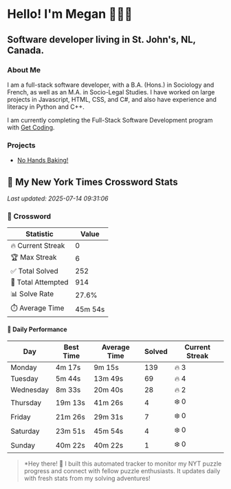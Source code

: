 # Hello! I'm Megan 👩🏻‍💻

## Software developer living in St. John's, NL, Canada.

### About Me

<p>I am a full-stack software developer, with a B.A. (Hons.) in Sociology and French, as well as an M.A. in Socio-Legal Studies. I have worked on large projects in Javascript, HTML, CSS, and C#, and also have experience and literacy in Python and C++.</p>

I am currently completing the Full-Stack Software Development program with [Get Coding](https://www.getcoding.ca/).

### Projects

* [No Hands Baking!](https://mpartificer.github.io/NoHandsBaking/)

<!-- NYT_STATS_START -->
## 🧩 My New York Times Crossword Stats

*Last updated: 2025-07-14 09:31:06*

### 🎯 Crossword

| Statistic | Value |
|-----------|-------|
| 🔥 Current Streak | 0 |
| 🏆 Max Streak | 6 |
| ✅ Total Solved | 252 |
| 🎲 Total Attempted | 914 |
| 📊 Solve Rate | 27.6% |
| ⏱️ Average Time | 45m 54s |

#### 📅 Daily Performance

| Day | Best Time | Average Time | Solved | Current Streak |
|-----|-----------|--------------|--------|----------------|
| Monday | 4m 17s | 9m 15s | 139 | 🔥 3 |
| Tuesday | 5m 44s | 13m 49s | 69 | 🔥 4 |
| Wednesday | 8m 33s | 20m 40s | 28 | 🔥 2 |
| Thursday | 19m 13s | 41m 26s | 4 | ❄️ 0 |
| Friday | 21m 26s | 29m 31s | 7 | ❄️ 0 |
| Saturday | 23m 51s | 45m 54s | 4 | ❄️ 0 |
| Sunday | 40m 22s | 40m 22s | 1 | ❄️ 0 |


<!-- NYT_STATS_END -->

> *Hey there! 👋 I built this automated tracker to monitor my NYT puzzle progress and connect with fellow puzzle enthusiasts. It updates daily with fresh stats from my solving adventures!
